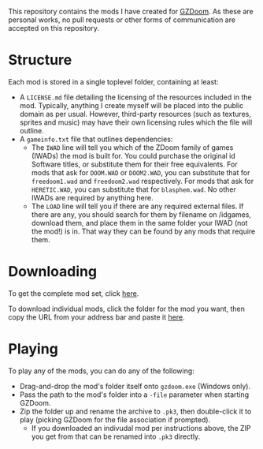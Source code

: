 This repository contains the mods I have created for [GZDoom](https://zdoom.org). As these are personal works, no pull requests or other forms of communication are accepted on this repository.

# Structure

Each mod is stored in a single toplevel folder, containing at least:
- A `LICENSE.md` file detailing the licensing of the resources included in the mod. Typically, anything I create myself will be placed into the public domain as per usual. However, third-party resources (such as textures, sprites and music) may have their own licensing rules which the file will outline.
- A `gameinfo.txt` file that outlines dependencies:
  - The `IWAD` line will tell you which of the ZDoom family of games (IWADs) the mod is built for. You could purchase the original id Software titles, or substitute them for their free equivalents. For mods that ask for `DOOM.WAD` or `DOOM2.WAD`, you can substitute that for `freedoom1.wad` and `freedoom2.wad` respectively. For mods that ask for `HERETIC.WAD`, you can substitute that for `blasphem.wad`. No other IWADs are required by anything here.
  - The `LOAD` line will tell you if there are any required external files. If there are any, you should search for them by filename on /idgames, download them, and place them in the same folder your IWAD (not the mod!) is in. That way they can be found by any mods that require them.

# Downloading

To get the complete mod set, click [here](https://github.com/andOlga/wads/archive/refs/heads/master.zip).

To download individual mods, click the folder for the mod you want, then copy the URL from your address bar and paste it [here](https://download-directory.github.io/).

# Playing

To play any of the mods, you can do any of the following:
- Drag-and-drop the mod's folder itself onto `gzdoom.exe` (Windows only).
- Pass the path to the mod's folder into a `-file` parameter when starting GZDoom.
- Zip the folder up and rename the archive to `.pk3`, then double-click it to play (picking GZDoom for the file association if prompted).
  - If you downloaded an indivudal mod per instructions above, the ZIP you get from that can be renamed into `.pk3` directly.  
